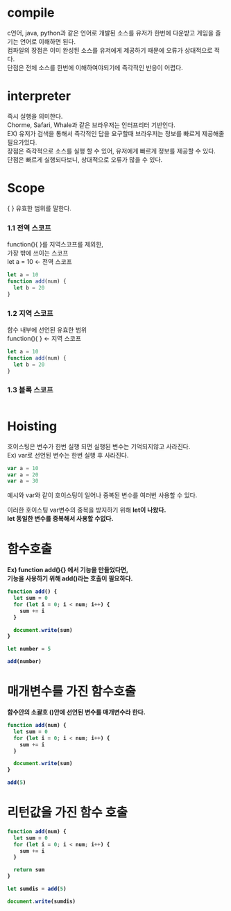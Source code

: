 # compile

c언어, java, python과 같은 언어로 개발된 소스를 유저가 한번에 다운받고 게임을 즐기는 언어로 이해하면 된다.<br>
컴파일의 장점은 이미 완성된 소스를 유저에게 제공하기 때문에 오류가 상대적으로 적다.<br>
단점은 전체 소스를 한번에 이해하여야되기에 즉각적인 반응이 어렵다.

# interpreter

즉시 실행을 의미한다.<br>
Chorme, Safari, Whale과 같은 브라우저는 인터프리터 기반인다.<br>
EX) 유저가 검색을 통해서 즉각적인 답을 요구할때 브라우저는 정보를 빠르게 제공해줄 필요가있다.<br>
장점은 즉각적으로 소스를 실행 할 수 있어, 유저에게 빠르게 정보를 제공할 수 있다.<br>
단점은 빠르게 실행되다보니, 상대적으로 오류가 많을 수 있다.

# Scope

{ } 유효한 범위를 말한다.

### 1.1 전역 스코프

function(){ }를 지역스코프를 제외한, <br>
가장 밖에 쓰이는 스코프<br>
let a = 10 ← 전역 스코프

```js
let a = 10
function add(num) {
  let b = 20
}
```

### 1.2 지역 스코프

함수 내부에 선언된 유효한 범위<br>
function(){ } ← 지역 스코프

```js
let a = 10
function add(num) {
  let b = 20
}
```

### 1.3 블록 스코프

```js

```

# Hoisting

호이스팅은 변수가 한번 실행 되면 실행된 변수는 기억되지않고 사라진다.<br>
Ex) var로 선언된 변수는 한번 실행 후 사라진다.<br>

```js
var a = 10
var a = 20
var a = 30
```

예시와 var와 같이 호이스팅이 일어나 중복된 변수를 여러번 사용할 수 있다.

이러한 호이스팅 var변수의 중복을 방지하기 위해 <strong>let<strong>이 나왔다.<br>
let 동일한 변수를 중복해서 사용할 수없다.

# 함수호출

Ex) function add(){} 에서 기능을 만들었다면,<br>
기능을 사용하기 위해 add()라는 호출이 필요하다.

```js
function add() {
  let sum = 0
  for (let i = 0; i < num; i++) {
    sum += i
  }

  document.write(sum)
}

let number = 5

add(number)
```

# 매개변수를 가진 함수호출

함수안의 소괄호 ()안에 선언된 변수를 매개변수라 한다.<br>

```js
function add(num) {
  let sum = 0
  for (let i = 0; i < num; i++) {
    sum += i
  }

  document.write(sum)
}

add(5)
```

# 리턴값을 가진 함수 호출

```js
function add(num) {
  let sum = 0
  for (let i = 0; i < num; i++) {
    sum += i
  }

  return sum
}

let sumdis = add(5)

document.write(sumdis)
```
